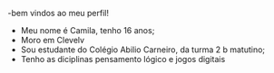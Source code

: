 -bem vindos ao meu perfil!
- Meu nome é Camila, tenho 16 anos;
- Moro em Clevelv
- Sou estudante do Colégio Abilio Carneiro, da turma 2 b matutino;
- Tenho as diciplinas pensamento lógico e jogos digitais
